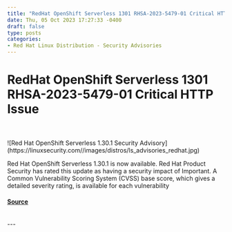 ```yaml
---
title: "RedHat OpenShift Serverless 1301 RHSA-2023-5479-01 Critical HTTP Issue"
date: Thu, 05 Oct 2023 17:27:33 -0400
draft: false
type: posts
categories: 
- Red Hat Linux Distribution - Security Advisories
---
```

# RedHat OpenShift Serverless 1301 RHSA-2023-5479-01 Critical HTTP Issue

<br/>

<br/>
![Red Hat OpenShift Serverless 1.30.1 Security Advisory](https://linuxsecurity.com//images/distros/ls_advisories_redhat.jpg)

Red Hat OpenShift Serverless 1.30.1 is now available. Red Hat Product Security has rated this update as having a security impact of Important. A Common Vulnerability Scoring System (CVSS) base score, which gives a detailed severity rating, is available for each vulnerability

#### [Source](https://linuxsecurity.com/advisories/red-hat/redhat-rhsa-2023-5479-01-important-release-of-openshift-serverless-client-d9crmfuau619)

<br/>
---
